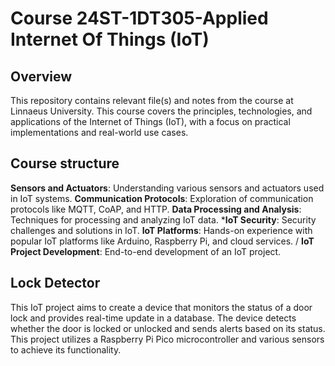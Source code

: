 # Course 24ST-1DT305-Applied Internet Of Things (IoT)

## Overview

This repository contains relevant file(s) and notes from the course at Linnaeus University. 
This course covers the principles, technologies, and applications of the Internet of Things (IoT),
with a focus on practical implementations and real-world use cases.

## Course structure
**Sensors and Actuators**: Understanding various sensors and actuators used in IoT systems.
**Communication Protocols**: Exploration of communication protocols like MQTT, CoAP, and HTTP.
**Data Processing and Analysis**: Techniques for processing and analyzing IoT data.
***IoT Security**: Security challenges and solutions in IoT.
**IoT Platforms**: Hands-on experience with popular IoT platforms like Arduino, Raspberry Pi, and cloud services. /
**IoT Project Development**: End-to-end development of an IoT project.

## Lock Detector
This IoT project aims to create a device that monitors the status of a door lock and provides real-time update in a database. The device detects whether the door is locked or unlocked and sends alerts based on its status. This project utilizes a Raspberry Pi Pico microcontroller and various sensors to achieve its functionality. 
